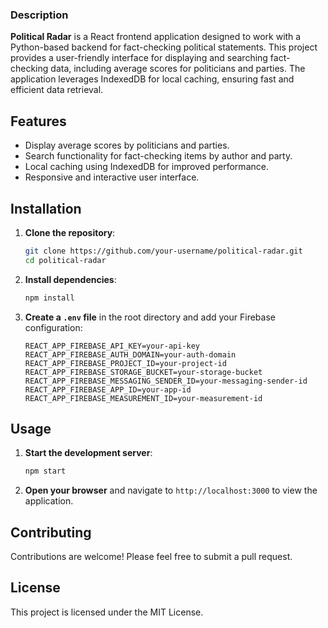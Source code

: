 ### Description

**Political Radar** is a React frontend application designed to work with a Python-based backend for fact-checking political statements. This project provides a user-friendly interface for displaying and searching fact-checking data, including average scores for politicians and parties. The application leverages IndexedDB for local caching, ensuring fast and efficient data retrieval.

## Features

- Display average scores by politicians and parties.
- Search functionality for fact-checking items by author and party.
- Local caching using IndexedDB for improved performance.
- Responsive and interactive user interface.

## Installation

1. **Clone the repository**:
    ```sh
    git clone https://github.com/your-username/political-radar.git
    cd political-radar
    ```

2. **Install dependencies**:
    ```sh
    npm install
    ```

3. **Create a `.env` file** in the root directory and add your Firebase configuration:
    ```plaintext
    REACT_APP_FIREBASE_API_KEY=your-api-key
    REACT_APP_FIREBASE_AUTH_DOMAIN=your-auth-domain
    REACT_APP_FIREBASE_PROJECT_ID=your-project-id
    REACT_APP_FIREBASE_STORAGE_BUCKET=your-storage-bucket
    REACT_APP_FIREBASE_MESSAGING_SENDER_ID=your-messaging-sender-id
    REACT_APP_FIREBASE_APP_ID=your-app-id
    REACT_APP_FIREBASE_MEASUREMENT_ID=your-measurement-id
    ```

## Usage

1. **Start the development server**:
    ```sh
    npm start
    ```

2. **Open your browser** and navigate to `http://localhost:3000` to view the application.

## Contributing

Contributions are welcome! Please feel free to submit a pull request.

## License

This project is licensed under the MIT License.


